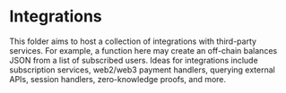 # Integrations

This folder aims to host a collection of integrations with third-party services. For example, a function here may create an off-chain balances JSON from a list of subscribed users. Ideas for integrations include subscription services, web2/web3 payment handlers, querying external APIs, session handlers, zero-knowledge proofs, and more.
